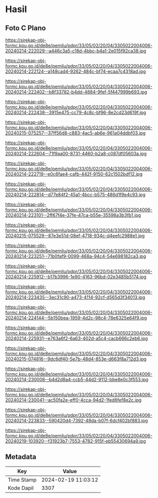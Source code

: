 # Hasil

## Foto C Plano

https://sirekap-obj-formc.kpu.go.id/de8e/pemilu/pdpr/33/05/02/20/04/3305022004006-20240214-222029--a446c3a5-c18d-4bbc-b4a1-2e015f92ca38.jpg

https://sirekap-obj-formc.kpu.go.id/de8e/pemilu/pdpr/33/05/02/20/04/3305022004006-20240214-222124--a148cad4-9262-484c-bf74-ecaa7c4318ad.jpg

https://sirekap-obj-formc.kpu.go.id/de8e/pemilu/pdpr/33/05/02/20/04/3305022004006-20240214-222402--b8f33782-b4dd-4884-9fef-5f447999b693.jpg

https://sirekap-obj-formc.kpu.go.id/de8e/pemilu/pdpr/33/05/02/20/04/3305022004006-20240214-222438--3915e475-cc79-4c8c-bf96-8e2cd23d619f.jpg

https://sirekap-obj-formc.kpu.go.id/de8e/pemilu/pdpr/33/05/02/20/04/3305022004006-20240215-075257--37ff56d8-c883-4ac5-ab6e-961a04ddbf03.jpg

https://sirekap-obj-formc.kpu.go.id/de8e/pemilu/pdpr/33/05/02/20/04/3305022004006-20240214-222604--71f9aa00-8731-4460-b2a8-c087df05603a.jpg

https://sirekap-obj-formc.kpu.go.id/de8e/pemilu/pdpr/33/05/02/20/04/3305022004006-20240214-222719--e0c6fae4-cafb-442f-9150-62c1502bdf12.jpg

https://sirekap-obj-formc.kpu.go.id/de8e/pemilu/pdpr/33/05/02/20/04/3305022004006-20240214-222814--d77e84f2-45a1-4bcc-b575-486d1f9e4c93.jpg

https://sirekap-obj-formc.kpu.go.id/de8e/pemilu/pdpr/33/05/02/20/04/3305022004006-20240214-223101--2ff67f4e-37fe-47ca-b55e-35598a3b3fb1.jpg

https://sirekap-obj-formc.kpu.go.id/de8e/pemilu/pdpr/33/05/02/20/04/3305022004006-20240215-075529--87e3e51d-08ef-4718-934c-d4eefc2988e1.jpg

https://sirekap-obj-formc.kpu.go.id/de8e/pemilu/pdpr/33/05/02/20/04/3305022004006-20240214-223251--71b0faf9-0099-468a-94c4-54e698182ca3.jpg

https://sirekap-obj-formc.kpu.go.id/de8e/pemilu/pdpr/33/05/02/20/04/3305022004006-20240214-225912--b17b3996-1e90-4163-96bd-02e3485b5174.jpg

https://sirekap-obj-formc.kpu.go.id/de8e/pemilu/pdpr/33/05/02/20/04/3305022004006-20240214-223435--3ec31c90-a473-4114-92cf-d565d3f34013.jpg

https://sirekap-obj-formc.kpu.go.id/de8e/pemilu/pdpr/33/05/02/20/04/3305022004006-20240214-224144--5b150bea-1959-4d2c-98c4-78e6325e64f9.jpg

https://sirekap-obj-formc.kpu.go.id/de8e/pemilu/pdpr/33/05/02/20/04/3305022004006-20240214-225931--e763a6f2-6a63-402d-a5c4-cacb666c2eb6.jpg

https://sirekap-obj-formc.kpu.go.id/de8e/pemilu/pdpr/33/05/02/20/04/3305022004006-20240215-074816--9dc6df40-5e7b-48d4-853e-d663f8a712d3.jpg

https://sirekap-obj-formc.kpu.go.id/de8e/pemilu/pdpr/33/05/02/20/04/3305022004006-20240214-230008--b4d2d8a4-ccb5-44d2-9112-bbe8e0c3f553.jpg

https://sirekap-obj-formc.kpu.go.id/de8e/pemilu/pdpr/33/05/02/20/04/3305022004006-20240214-230041--ac50fa2e-eff0-4cca-94d2-1fed6fef8e2c.jpg

https://sirekap-obj-formc.kpu.go.id/de8e/pemilu/pdpr/33/05/02/20/04/3305022004006-20240214-223833--590420d4-7392-48da-b07f-6dcf402bf883.jpg

https://sirekap-obj-formc.kpu.go.id/de8e/pemilu/pdpr/33/05/02/20/04/3305022004006-20240219-103920--f31923b7-7553-4782-915f-eb55430694a9.jpg


## Metadata

| Key        | Value               |
| ---------- | ------------------- |
| Time Stamp | 2024-02-19 11:03:12 |
| Kode Dapil | 3307                |



